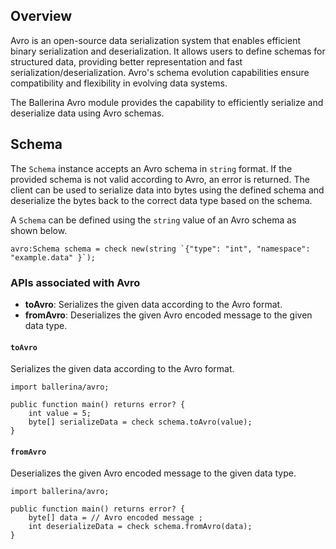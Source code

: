 ## Overview

Avro is an open-source data serialization system that enables efficient binary serialization and deserialization. It allows users to define schemas for structured data, providing better representation and fast serialization/deserialization. Avro's schema evolution capabilities ensure compatibility and flexibility in evolving data systems.

The Ballerina Avro module provides the capability to efficiently serialize and deserialize data using Avro schemas.

## Schema

The `Schema` instance accepts an Avro schema in `string` format. If the provided schema is not valid according to Avro, an error is returned. The client can be used to serialize data into bytes using the defined schema and deserialize the bytes back to the correct data type based on the schema.

A `Schema` can be defined using the `string` value of an Avro schema as shown below.

```ballerina
avro:Schema schema = check new(string `{"type": "int", "namespace": "example.data" }`);
```

### APIs associated with Avro

- **toAvro**: Serializes the given data according to the Avro format.
- **fromAvro**: Deserializes the given Avro encoded message to the given data type.

#### `toAvro`

Serializes the given data according to the Avro format.

```ballerina
import ballerina/avro;

public function main() returns error? {
    int value = 5;
    byte[] serializeData = check schema.toAvro(value);
}
```

#### `fromAvro`

Deserializes the given Avro encoded message to the given data type.

```ballerina
import ballerina/avro;

public function main() returns error? {
    byte[] data = // Avro encoded message ;
    int deserializeData = check schema.fromAvro(data);
}
```
